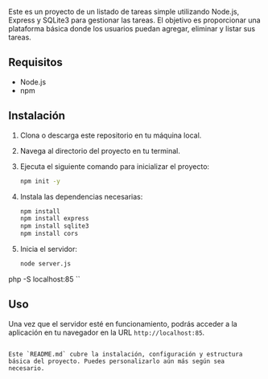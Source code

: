Este es un proyecto de un listado de tareas simple utilizando Node.js, Express y SQLite3 para gestionar las tareas. El objetivo es proporcionar una plataforma básica donde los usuarios puedan agregar, eliminar y listar sus tareas.

## Requisitos

- Node.js
- npm

## Instalación

1. Clona o descarga este repositorio en tu máquina local.

2. Navega al directorio del proyecto en tu terminal.

3. Ejecuta el siguiente comando para inicializar el proyecto:
   ```bash
   npm init -y


4. Instala las dependencias necesarias:

   ```bash
   npm install
   npm install express
   npm install sqlite3
   npm install cors
   ```

5. Inicia el servidor:

   ```bash
   node server.js
  php -S localhost:85
   ``

## Uso

Una vez que el servidor esté en funcionamiento, podrás acceder a la aplicación en tu navegador en la URL `http://localhost:85`.



```

Este `README.md` cubre la instalación, configuración y estructura básica del proyecto. Puedes personalizarlo aún más según sea necesario.
```
